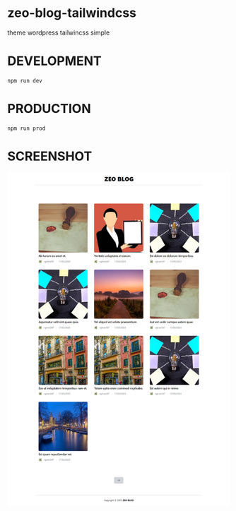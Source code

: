 # zeo-blog-tailwindcss
 theme wordpress tailwincss simple

# DEVELOPMENT
```
npm run dev
```
# PRODUCTION
```
npm run prod
```
# SCREENSHOT 
![alt](screenshot.png)